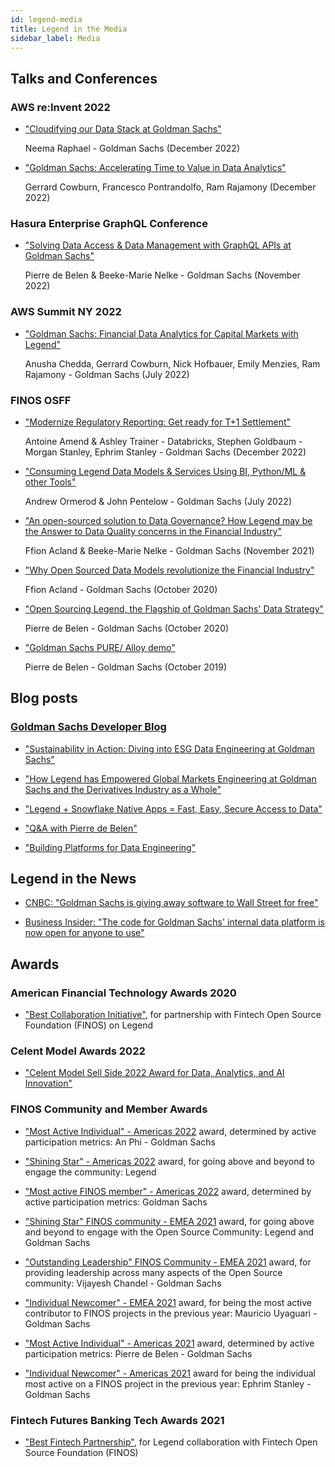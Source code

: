 ```yaml
---
id: legend-media
title: Legend in the Media
sidebar_label: Media
---
```


## Talks and Conferences

### AWS re:Invent 2022 
- ["Cloudifying our Data Stack at Goldman Sachs"](https://www.youtube.com/watch?v=pnPHEOlRcHQ)

    Neema Raphael - Goldman Sachs (December 2022)

- ["Goldman Sachs: Accelerating Time to Value in Data Analytics"](https://www.youtube.com/watch?v=v02GXhR5dGY)
    
    Gerrard Cowburn, Francesco Pontrandolfo, Ram Rajamony (December 2022)

### Hasura Enterprise GraphQL Conference 
- ["Solving Data Access & Data Management with GraphQL APIs at Goldman Sachs"](https://hasura.io/enterprisegraphql/solving-data-access-and-data-management-with-graphql-apis-at-goldman-sachs/?aliId=success_submit)

    Pierre de Belen & Beeke-Marie Nelke - Goldman Sachs (November 2022)

### AWS Summit NY 2022
- ["Goldman Sachs: Financial Data Analytics for Capital Markets with Legend"](https://www.youtube.com/watch?v=qqcMv1lXYco)

    Anusha Chedda, Gerrard Cowburn, Nick Hofbauer, Emily Menzies, Ram Rajamony - Goldman Sachs (July 2022)

### FINOS OSFF
- ["Modernize Regulatory Reporting: Get ready for T+1 Settlement"](https://www.youtube.com/watch?v=9NisVenRKW4)

    Antoine Amend & Ashley Trainer - Databricks, Stephen Goldbaum - Morgan Stanley, Ephrim Stanley - Goldman Sachs (December 2022)

- ["Consuming Legend Data Models & Services Using BI, Python/ML & other Tools"](https://www.youtube.com/watch?v=rm-mAohz6NQ)

    Andrew Ormerod & John Pentelow - Goldman Sachs (July 2022)

- ["An open-sourced solution to Data Governance? How Legend may be the Answer to Data Quality concerns in the Financial Industry"](https://www.youtube.com/watch?v=9qIq0mHKQeY)

    Ffion Acland & Beeke-Marie Nelke - Goldman Sachs (November 2021)

- ["Why Open Sourced Data Models revolutionize the Financial Industry"](https://www.youtube.com/watch?v=6rUm7dN9pfU)

    Ffion Acland - Goldman Sachs (October 2020)

- ["Open Sourcing Legend, the Flagship of Goldman Sachs' Data Strategy"](https://www.youtube.com/watch?v=93c966jNzYo)

    Pierre de Belen - Goldman Sachs (October 2020)

- ["Goldman Sachs PURE/ Alloy demo"](https://www.youtube.com/watch?v=na4DCgvdDJ4)

    Pierre de Belen - Goldman Sachs (October 2019)

## Blog posts

### [Goldman Sachs Developer Blog](https://developer.gs.com/blog/posts)

- ["Sustainability in Action: Diving into ESG Data Engineering at Goldman Sachs"](https://developer.gs.com/blog/posts/sustainability-in-action-diving-into-esg-data-engineering) 

- ["How Legend has Empowered Global Markets Engineering at Goldman Sachs and the Derivatives Industry as a Whole"](https://developer.gs.com/blog/posts/how-legend-has-empowered-global-markets-engineering) 

- ["Legend + Snowflake Native Apps = Fast, Easy, Secure Access to Data"](https://developer.gs.com/blog/posts/legend-plus-snowflake-native-apps) 

- ["Q&A with Pierre de Belen"](https://developer.gs.com/blog/posts/q-and-a-with-pierre-legend) 

- ["Building Platforms for Data Engineering"](https://developer.gs.com/blog/posts/legend_data_engineering_platforms) 

## Legend in the News

- [CNBC: "Goldman Sachs is giving away software to Wall Street for free"](https://www.cnbc.com/2019/11/20/goldman-sachs-is-giving-away-software-to-wall-street-for-free.html) 

- [Business Insider: "The code for Goldman Sachs' internal data platform is now open for anyone to use"](https://www.businessinsider.com/code-for-goldmans-data-platform-legend-open-sharing-github-2020-10?r=US&IR=T)

## Awards

### American Financial Technology Awards 2020 

- ["Best Collaboration Initiative"](https://www.aftas.org/past-winners), for partnership with Fintech Open Source Foundation (FINOS) on Legend

### Celent Model Awards 2022

- ["Celent Model Sell Side 2022 Award for Data, Analytics, and AI Innovation"](https://www.celent.com/insights/163262822)

### FINOS Community and Member Awards 

- ["Most Active Individual" - Americas 2022](https://www.finos.org/blog/congratulations-to-the-finos-americas-member-and-community-award-winners-2022) award, determined by active participation metrics: An Phi - Goldman Sachs 

- ["Shining Star" - Americas 2022](https://www.finos.org/blog/congratulations-to-the-finos-americas-member-and-community-award-winners-2022) award, for going above and beyond to engage the community: Legend

- ["Most active FINOS member" - Americas 2022](congratulations-to-the-finos-americas-member-and-community-award-winners-2022) award, determined by active participation metrics: Goldman Sachs 

- ["Shining Star" FINOS community -  EMEA 2021](https://www.finos.org/blog/congratulations-to-the-finos-emea-member-and-community-awards-2021) award, for going above and beyond to engage with the Open Source Community: Legend and Goldman Sachs

- ["Outstanding Leadership" FINOS Community -  EMEA 2021](https://www.finos.org/blog/congratulations-to-the-finos-emea-member-and-community-awards-2021) award, for providing leadership across many aspects of the Open Source community: Vijayesh Chandel - Goldman Sachs

- ["Individual Newcomer" -  EMEA 2021](https://www.finos.org/blog/congratulations-to-the-finos-emea-member-and-community-awards-2021) award, for being the most active contributor to FINOS projects in the previous year: Mauricio Uyaguari - Goldman Sachs

- ["Most Active Individual" - Americas 2021](https://www.finos.org/blog/congratulations-to-the-finos-americas-member-and-community-award-winners-2021) award, determined by active participation metrics: Pierre de Belen - Goldman Sachs

- ["Individual Newcomer" - Americas 2021](https://www.finos.org/blog/congratulations-to-the-finos-americas-member-and-community-award-winners-2021) award for being the individual most active on a FINOS project in the previous year: Ephrim Stanley - Goldman Sachs

### Fintech Futures Banking Tech Awards 2021

- ["Best Fintech Partnership"](https://www.fintechfutures.com/2021/11/congratulations-to-this-years-banking-tech-awards-winners/), for Legend collaboration with Fintech Open Source Foundation (FINOS)